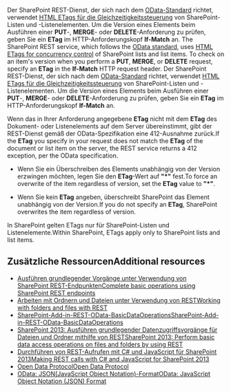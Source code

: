 <span data-ttu-id="2a0a0-p106"><a name="Etag"> </a> Der SharePoint REST-Dienst, der sich nach dem  [OData-Standard](http://www.odata.org/developers/protocols/operations) richtet, verwendet  [HTML ETags für die Gleichzeitigkeitssteuerung](http://www.odata.org/developers/protocols/operations#ConcurrencycontrolandETags) von SharePoint-Listen und -Listenelementen. Um die Version eines Elements beim Ausführen einer **PUT**-,  **MERGE**- oder  **DELETE**-Anforderung zu prüfen, geben Sie ein **ETag** im HTTP-Anforderungskopf **If-Match** an.</span><span class="sxs-lookup"><span data-stu-id="2a0a0-p106"><a name="Etag"> </a> The SharePoint REST service, which follows the  [OData standard](http://www.odata.org/developers/protocols/operations), uses  [HTML ETags for concurrency control](http://www.odata.org/developers/protocols/operations#ConcurrencycontrolandETags) of SharePoint lists and list items. To check on an item's version when you perform a **PUT**,  **MERGE**, or  **DELETE** request, specify an **ETag** in the **If-Match** HTTP request header.</span></span>
<a name="Etag"> </a> Der SharePoint REST-Dienst, der sich nach dem  [OData-Standard](http://www.odata.org/developers/protocols/operations) richtet, verwendet  [HTML ETags für die Gleichzeitigkeitssteuerung](http://www.odata.org/developers/protocols/operations#ConcurrencycontrolandETags) von SharePoint-Listen und -Listenelementen. Um die Version eines Elements beim Ausführen einer **PUT**-,  **MERGE**- oder  **DELETE**-Anforderung zu prüfen, geben Sie ein **ETag** im HTTP-Anforderungskopf **If-Match** an.
 
<span data-ttu-id="2a0a0-135">Wenn das in Ihrer Anforderung angegebene **ETag** nicht mit dem **ETag** des Dokument- oder Listenelements auf dem Server übereinstimmt, gibt der REST-Dienst gemäß der OData-Spezifikation eine 412-Ausnahme zurück.</span><span class="sxs-lookup"><span data-stu-id="2a0a0-135">If the  **ETag** you specify in your request does not match the **ETag** of the document or list item on the server, the REST service returns a 412 exception, per the OData specification.</span></span>
 
- <span data-ttu-id="2a0a0-136">Wenn Sie ein Überschreiben des Elements unabhängig von der Version erzwingen möchten, legen Sie den **ETag**-Wert auf **"*"** fest.</span><span class="sxs-lookup"><span data-stu-id="2a0a0-136">To force an overwrite of the item regardless of version, set the  **ETag** value to **"*"**.</span></span>
    
- <span data-ttu-id="2a0a0-137">Wenn Sie kein **ETag** angeben, überschreibt SharePoint das Element unabhängig von der Version.</span><span class="sxs-lookup"><span data-stu-id="2a0a0-137">If you do not specify an  **ETag**, SharePoint overwrites the item regardless of version.</span></span>
    
<span data-ttu-id="2a0a0-138">In SharePoint gelten ETags nur für SharePoint-Listen und Listenelemente.</span><span class="sxs-lookup"><span data-stu-id="2a0a0-138">Within SharePoint, ETags apply only to SharePoint lists and list items.</span></span>

## <a name="additional-resources"></a><span data-ttu-id="2a0a0-139">Zusätzliche Ressourcen</span><span class="sxs-lookup"><span data-stu-id="2a0a0-139">Additional resources</span></span>
<span data-ttu-id="2a0a0-140"><a name="bk_addresources"> </a></span><span class="sxs-lookup"><span data-stu-id="2a0a0-140"></span></span>

-  [<span data-ttu-id="2a0a0-141">Ausführen grundlegender Vorgänge unter Verwendung von SharePoint REST-Endpunkten</span><span class="sxs-lookup"><span data-stu-id="2a0a0-141">Complete basic operations using SharePoint REST endpoints</span></span>](complete-basic-operations-using-sharepoint-rest-endpoints.md)
-  [<span data-ttu-id="2a0a0-142">Arbeiten mit Ordnern und Dateien unter Verwendung von REST</span><span class="sxs-lookup"><span data-stu-id="2a0a0-142">Working with folders and files with REST</span></span>](working-with-folders-and-files-with-rest.md)
-  [<span data-ttu-id="2a0a0-143">SharePoint-Add-in-REST-OData-BasicDataOperations</span><span class="sxs-lookup"><span data-stu-id="2a0a0-143">SharePoint-Add-in-REST-OData-BasicDataOperations</span></span>](https://github.com/OfficeDev/SharePoint-Add-in-REST-OData-BasicDataOperations)
-  [<span data-ttu-id="2a0a0-144">SharePoint 2013: Ausführen grundlegender Datenzugriffsvorgänge für Dateien und Ordner mithilfe von REST</span><span class="sxs-lookup"><span data-stu-id="2a0a0-144">SharePoint 2013: Perform basic data access operations on files and folders by using REST</span></span>](http://code.msdn.microsoft.com/SharePoint-2013-Perform-ab9c4ae5)
-  [<span data-ttu-id="2a0a0-145">Durchführen von REST-Aufrufen mit C# und JavaScript für SharePoint 2013</span><span class="sxs-lookup"><span data-stu-id="2a0a0-145">Making REST calls with C# and JavaScript for SharePoint 2013</span></span>](http://www.microsoft.com/resources/msdn/en-us/office/media/video/video.mdl?cid=sdc&amp;from=mscomsdc&amp;VideoID=4e4cc094-ff69-405b-852f-2ac7c41293c5)
-  [<span data-ttu-id="2a0a0-146">Open Data Protocol</span><span class="sxs-lookup"><span data-stu-id="2a0a0-146">Open Data Protocol</span></span>](http://www.odata.org/)
-  [<span data-ttu-id="2a0a0-147">OData: JSON(JavaScript Object Notation)-Format</span><span class="sxs-lookup"><span data-stu-id="2a0a0-147">OData: JavaScript Object Notation (JSON) Format</span></span>](http://www.odata.org/documentation/odata-version-2-0/json-format/)
